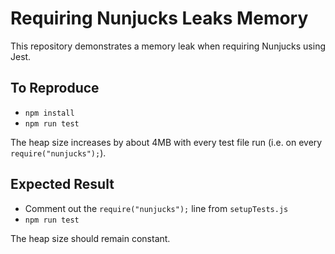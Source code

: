 # Requiring Nunjucks Leaks Memory

This repository demonstrates a memory leak when requiring Nunjucks using Jest.

## To Reproduce

- `npm install`
- `npm run test`

The heap size increases by about 4MB with every test file run (i.e. on every `require("nunjucks");`).

## Expected Result

- Comment out the `require("nunjucks");` line from `setupTests.js`
- `npm run test`

The heap size should remain constant.
